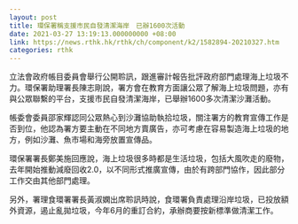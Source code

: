 ```yaml
---
layout: post
title: 環保署稱支援市民自發清潔海岸　已辦1600次活動
date: 2021-03-27 13:19:13.000000000 +08:00
link: https://news.rthk.hk/rthk/ch/component/k2/1582894-20210327.htm
categories: rthk
---
```


立法會政府帳目委員會舉行公開聆訊，跟進審計報告批評政府部門處理海上垃圾不力。環保署助理署長陳志剛說，署方會在教育方面讓公眾了解海上垃圾問題，亦有與公眾聯繫的平台，支援市民自發清潔海岸，已舉辦1600多次清潔沙灘活動。

帳委會委員邵家輝認同公眾熱心到沙灘協助執拾垃圾，關注署方的教育宣傳工作是否到位，他認為署方要主動在不同地方賣廣告，亦可考慮在容易製造海上垃圾的地方，例如沙灘、魚市場和海旁放置宣傳品。

環保署署長鄭美施回應說，海上垃圾很多時都是生活垃圾，包括大風吹走的廢物，去年開始推動減廢回收2.0，以不同形式推廣宣傳，由於有跨部門協作，因此部分工作交由其他部門處理。

另外，署理食環署署長黃淑嫻出席聆訊時說，食環署負責處理沿岸垃圾，已投放額外資源，遏止亂拋垃圾，今年6月的重訂合約，承辦商要按新標準做清潔工作。
